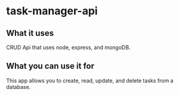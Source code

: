# task-manager-api
## What it uses
CRUD Api that uses node, express, and mongoDB.
## What you can use it for
This app allows you to create, read, update, and delete tasks from a database.
